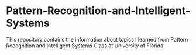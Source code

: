# Pattern-Recognition-and-Intelligent-Systems

This repository contains the information about topics I learned from Pattern Recognition and Intelligent Systems Class at University of Florida
